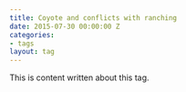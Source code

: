 ```yaml
---
title: Coyote and conflicts with ranching
date: 2015-07-30 00:00:00 Z
categories:
- tags
layout: tag
---
```


This is content written about this tag.